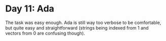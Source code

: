 # Day 11: Ada

The task was easy enough. Ada is still way too verbose to be comfortable, but quite easy and straightforward (strings being indexed from 1 and vectors from 0 are confusing though).
